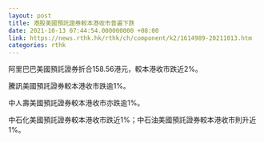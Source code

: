 ```yaml
---
layout: post
title: 港股美國預託證券較本港收市普遍下跌
date: 2021-10-13 07:44:54.000000000 +08:00
link: https://news.rthk.hk/rthk/ch/component/k2/1614989-20211013.htm
categories: rthk
---
```


阿里巴巴美國預託證券折合158.56港元，較本港收市跌近2%。

騰訊美國預託證券較本港收市跌逾1%。

中人壽美國預託證券較本港收市亦跌逾1%。

中石化美國預託證券較本港收市跌近1%；中石油美國預託證券較本港收市則升近1%。

